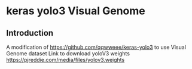 # keras yolo3 Visual Genome


## Introduction

A modification of https://github.com/qqwweee/keras-yolo3 to use Visual Genome dataset
Link to download yoloV3 weights https://pjreddie.com/media/files/yolov3.weights


